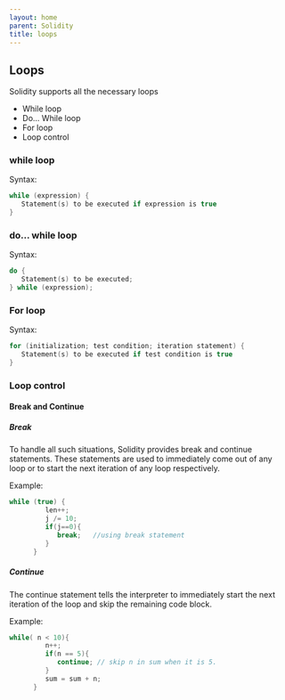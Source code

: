 ```yaml
---
layout: home
parent: Solidity
title: loops
---
```


## Loops

Solidity supports all the necessary loops

* While loop
* Do... While loop
* For loop
* Loop control 

### while loop
Syntax:
```c++
while (expression) {
   Statement(s) to be executed if expression is true
}
```

### do... while loop
Syntax:
```c++
do {
   Statement(s) to be executed;
} while (expression);
```

### For loop
Syntax:
```c++
for (initialization; test condition; iteration statement) {
   Statement(s) to be executed if test condition is true
}
```

### Loop control
#### Break and Continue
##### Break
To handle all such situations, Solidity provides break and continue statements. These statements are used to immediately come out of any loop or to start the next iteration of any loop respectively.

Example:
```c++
while (true) {
         len++;
         j /= 10;
         if(j==0){
            break;   //using break statement
         }
      }
```

##### Continue
The continue statement tells the interpreter to immediately start the next iteration of the loop and skip the remaining code block.

Example:
```c++
while( n < 10){
         n++;
         if(n == 5){
            continue; // skip n in sum when it is 5.
         }
         sum = sum + n;
      }
```
